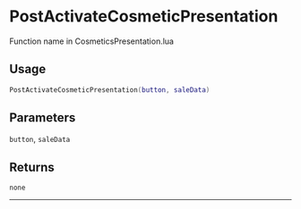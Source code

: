 # PostActivateCosmeticPresentation
Function name in CosmeticsPresentation.lua
## Usage
```lua
PostActivateCosmeticPresentation(button, saleData)
```
## Parameters
`button`, `saleData`
## Returns
`none`

---